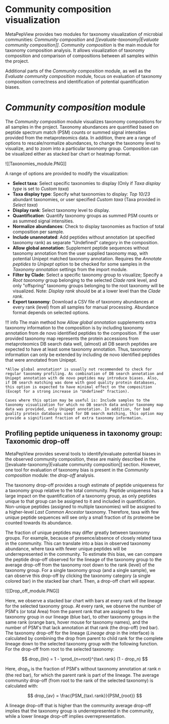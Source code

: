 # Community composition visualization

MetaPepView provides two modules for taxonomy visualization of microbial communities: *Community composition* and *[[evaluate-taxonomy|Evaluate community composition]]*. *Community composition* is the main module for taxonomy composition analysis. It allows visualization of taxonomy composition and comparison of compositions between all samples within the project.

Additional parts of the *Community composition* module, as well as the *Evaluate community composition* module, focus on evaluation of taxonomy composition correctness and identification of potential quantification biases.

# *Community composition* module

The *Community composition* module visualizes taxonomy compositions for all samples in the project. Taxonomy abundances are quantified based on peptide spectrum match (PSM) counts or summed signal intensities provided from the metaproteomics data. In addition, there are a range of options to rescale/normalize abundances, to change the taxonomy level to visualize, and to zoom into a particular taxonomy group. Composition can be visualized either as stacked bar chart or heatmap format.

![[Taxonomies_module.PNG]]

A range of options are provided to modify the visualization:

- **Select taxa**: Select specific taxonomies to display (Only if *Taxa display type* is set to *Custom taxa*)
- **Taxa display type**: Specify what taxonomies to display: *Top 10/23* abundant taxonomies, or user specified *Custom taxa* (Taxa provided in *Select taxa*)
- **Display rank**: Select taxonomy level to display.
- **Quantification**: Quantify taxonomy groups as summed PSM counts or as summed signal intensities.
- **Normalize abundances**: Check to display taxonomies as fraction of total composition per sample.
- **Include unannotated**: Add peptides without annotation (at specified taxonomy rank) as separate "Undefined" category in the composition.
- **Allow global annotation**: Supplement peptide sequences without taxonomy annotation from the user supplied taxonomy map, with potential Unipept matched taxonomy annotation. Requires the *Annotate peptides to Unipept* option to be checked for some samples in the *Taxonomy annotation* settings from the import module.
- **Filter by Clade**: Select a specific taxonomy group to visualize; Specify a *Root taxonomy* group belonging to the selected *Clade rank* level, and only "offspring" taxonomy groups belonging to the root taxonomy will be visualized. Note: *Display rank* should be at a lower level than the *Clade rank*.
- **Export taxonomy**: Download a CSV file of taxonomy abundances at every rank (level) from all samples for manual processing. Abundance format depends on selected options. 

!!! info
    The main method how *Allow global annotation* supplements extra taxonomy information to the composition is by including taxonomy annotation from de novo identified peptides to the composition. If the user provided taxonomy map represents the protein accessions from metaproteomics DB search data well, (almost) all DB search peptides are expected to have at least some taxonomy annotation. Thus, taxonomy information can only be extended by including de novo identified peptides that were annotated from Unipept.

    *Allow global annotation* is usually not recommended to check for regular taxonomy profiling. As combination of DB search annotation and Unipept annotation with de novo peptides may introduce biases. Also, if DB search matching was done with good quality protein databases, this option is expected to have minimal effect on the composition (Except for a strong increase in "Undefined" fraction).

    Cases where this option may be useful is: Include samples to the taxonomy visualization for which no DB search data and/or taxonomy map data was provided, only Unipept annotation. In addition, for bad quality protein databases used for DB search matching, this option may provide a significant fraction of extra taxonomy information.


## Profiling peptide uniqueness in taxonomy group: Taxonomic drop-off

MetaPepView provides several tools to identify/evaluate potential biases in the observed community composition, these are mainly described in the [[evaluate-taxonomy|Evaluate community composition]] section. However, one tool for evaluation of taxonomy bias is present in the *Community composition* module: the *drop-off* analysis.

The taxonomy drop-off provides a rough estimate of peptide uniqueness for a taxonomy group relative to the total community. Peptide uniqueness has a large impact on the quantification of a taxonomy group, as only peptides unique to that group can be assigned to it and included in quantification. Non-unique peptides (assigned to multiple taxonomies) will be assigned to a higher-level *Last Common Ancestor* taxonomy. Therefore, taxa with few unique peptide sequences will see only a small fraction of its proteome be counted towards its abundance.

The fraction of unique peptides may differ greatly between taxonomy groups. For example, because of presence/absence of closely related taxa in the community. This can translate into a bias in observed taxonomy abundance, where taxa with fewer unique peptides will be underrepresented in the community. To estimate this bias, we can compare the peptide drop-off observed for the lineage of the taxonomy group to the average drop-off from the taxonomy root down to the rank (level) of the taxonomy group. For a single taxonomy group (and a single sample), we can observe this drop-off by clicking the taxonomy category (a single colored bar) in the stacked bar chart. Then, a drop-off chart will appear.

![[Drop_off_module.PNG]]

Here, we observe a stacked bar chart with bars at every rank of the lineage for the selected taxonomy group. At every rank, we observe the number of PSM's (or total Area) from the parent rank that are assigned to the taxonomy group in our lineage (blue bar), to other taxonomy groups in the same rank (orange bars, hover mouse for taxonomy names), and the number of PSM's that lack annotation at that rank (the drop-off) (red bar). The taxonomy drop-off for the lineage (*Lineage drop* in the interface) is calculated by combining the drop from parent to child rank for the complete lineage down to the selected taxonomy group with the following function. For the drop-off from root to the selected taxonomy:

$$
drop_{lin} = 1 - \prod_{n=root}^{tax\ rank} (1 - drop_n)
$$

Here, $drop_n$ is the fraction of PSM's without taxonomy annotation at rank $n$ (the red bar), for which the parent rank is part of the lineage. The average community drop-off (from root to the rank of the selected taxonomy) is calculated with:

$$
drop_{av} = \frac{PSM_{tax\ rank}}{PSM_{root}}
$$

A lineage drop-off that is higher than the community average drop-off implies that the taxonomy group is underrepresented in the community, while a lower lineage drop-off implies overrepresentation.

